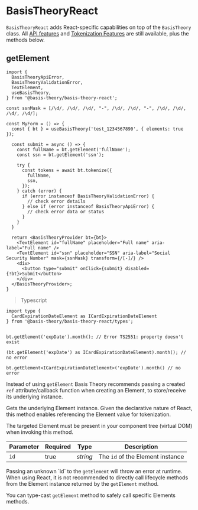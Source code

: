 # BasisTheoryReact

`BasisTheoryReact` adds React-specific capabilities on top of the `BasisTheory` class. All [API features](/api-reference) and [Tokenization Features](#tokenization) are still available, plus the methods below.

## getElement

```tsx
import { 
  BasisTheoryApiError,
  BasisTheoryValidationError,
  TextElement, 
  useBasisTheory, 
} from '@basis-theory/basis-theory-react';

const ssnMask = [/\d/, /\d/, /\d/, "-", /\d/, /\d/, "-", /\d/, /\d/, /\d/, /\d/];

const MyForm = () => {
  const { bt } = useBasisTheory('test_1234567890', { elements: true });

  const submit = async () => {
    const fullName = bt.getElement('fullName');
    const ssn = bt.getElement('ssn');

    try {
      const tokens = await bt.tokenize({
        fullName,
        ssn,
      });
    } catch (error) {
      if (error instanceof BasisTheoryValidationError) {
        // check error details
      } else if (error instanceof BasisTheoryApiError) {
        // check error data or status
      }
    }
  }

  return <BasisTheoryProvider bt={bt}>
    <TextElement id="fullName" placeholder="Full name" aria-label="Full name" />
    <TextElement id="ssn" placeholder="SSN" aria-label="Social Security Number" mask={ssnMask} transform={/[-]/} />
    <div>
      <button type="submit" onClick={submit} disabled={!bt}>Submit</button>
    </div>
  </BasisTheoryProvider>;
}
```

> Typescript

```tsx
import type { 
  CardExpirationDateElement as ICardExpirationDateElement 
} from '@basis-theory/basis-theory-react/types';


bt.getElement('expDate').month(); // Error TS2551: property doesn't exist 

(bt.getElement('expDate') as ICardExpirationDateElement).month(); // no error

bt.getElement<ICardExpirationDateElement>('expDate').month() // no error
```

<aside class="notice">
  <span>Instead of using <code>getElement</code> Basis Theory recommends passing a created <code>ref</code> attribute/callback function when creating an Element, to store/receive its underlying instance.</span>
</aside>


Gets the underlying Element instance. Given the declarative nature of React, this method enables referencing the Element value for tokenization.

The targeted Element must be present in your component tree (virtual DOM) when invoking this method.

| Parameter | Required | Type     | Description                      |
|-----------|----------|----------|----------------------------------|
| `id`      | true     | *string* | The `id` of the Element instance |

<aside class="warning">
  <span>Passing an unknown `id` to the <code>getElement</code> will throw an error at runtime.</span>
</aside>

<aside class="warning">
  <span>When using React, it is not recommended to directly call lifecycle methods from the Element instance returned by the <code>getElement</code> method.</span>
</aside>

You can type-cast `getElement` method to safely call specific Elements methods.
